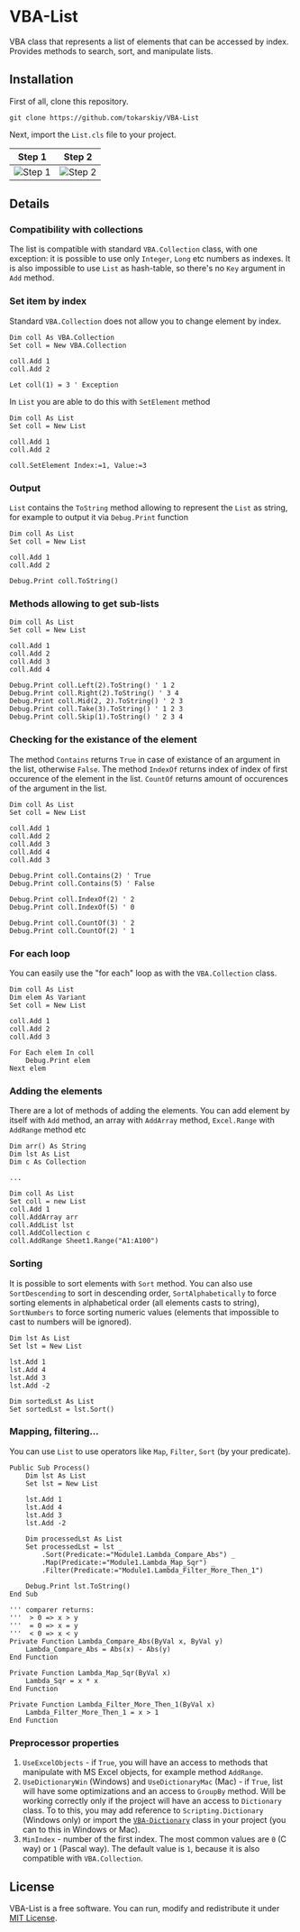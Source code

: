 # VBA-List
VBA class that represents a list of elements that can be accessed by index. Provides methods to search, sort, and manipulate lists.

## Installation

First of all, clone this repository.

```
git clone https://github.com/tokarskiy/VBA-List
```

Next, import the `List.cls` file to your project. 

| Step 1               | Step 2               |
|----------------------|----------------------|
| ![Step 1](img/1.png) | ![Step 2](img/2.png) |

## Details

### Compatibility with collections

The list is compatible with standard `VBA.Collection` class, with one exception: it is possible to use only `Integer`, `Long` etc numbers as indexes. It is also impossible to use `List` as hash-table, so there's no `Key` argument in `Add` method. 

### Set item by index

Standard `VBA.Collection` does not allow you to change element by index. 

```VB.net
Dim coll As VBA.Collection
Set coll = New VBA.Collection

coll.Add 1
coll.Add 2

Let coll(1) = 3 ' Exception
```

In `List` you are able to do this with `SetElement` method

```VB.net
Dim coll As List
Set coll = New List

coll.Add 1
coll.Add 2

coll.SetElement Index:=1, Value:=3
```

### Output 

`List` contains the `ToString` method allowing to represent the `List` as string, for example to output it via `Debug.Print` function

```VB.net
Dim coll As List
Set coll = New List

coll.Add 1
coll.Add 2

Debug.Print coll.ToString()
```

### Methods allowing to get sub-lists

```VB.net
Dim coll As List
Set coll = New List

coll.Add 1
coll.Add 2
coll.Add 3
coll.Add 4

Debug.Print coll.Left(2).ToString() ' 1 2
Debug.Print coll.Right(2).ToString() ' 3 4
Debug.Print coll.Mid(2, 2).ToString() ' 2 3
Debug.Print coll.Take(3).ToString() ' 1 2 3
Debug.Print coll.Skip(1).ToString() ' 2 3 4
```

### Checking for the existance of the element

The method `Contains` returns `True` in case of existance of an argument in the list, otherwise `False`. The method `IndexOf` returns index of index of first occurence of the element in the list. `CountOf` returns amount of occurences of the argument in the list. 

```VB.net
Dim coll As List
Set coll = New List

coll.Add 1
coll.Add 2
coll.Add 3
coll.Add 4
coll.Add 3

Debug.Print coll.Contains(2) ' True
Debug.Print coll.Contains(5) ' False

Debug.Print coll.IndexOf(2) ' 2
Debug.Print coll.IndexOf(5) ' 0

Debug.Print coll.CountOf(3) ' 2
Debug.Print coll.CountOf(2) ' 1
```

### For each loop

You can easily use the "for each" loop as with the `VBA.Collection` class.

```VB.net
Dim coll As List
Dim elem As Variant
Set coll = New List

coll.Add 1
coll.Add 2
coll.Add 3

For Each elem In coll
    Debug.Print elem
Next elem
```

### Adding the elements

There are a lot of methods of adding the elements. You can add element by itself with `Add` method, an array with `AddArray` method, `Excel.Range` with `AddRange` method etc

```VB.net
Dim arr() As String
Dim lst As List
Dim c As Collection

...

Dim coll As List
Set coll = new List
coll.Add 1
coll.AddArray arr
coll.AddList lst
coll.AddCollection c
coll.AddRange Sheet1.Range("A1:A100")
```

### Sorting

It is possible to sort elements with `Sort` method. You can also use `SortDescending` to sort in descending order, `SortAlphabetically` to force sorting elements in alphabetical order (all elements casts to string), `SortNumbers` to force sorting numeric values (elements that impossible to cast to numbers will be ignored). 

```VB.net
Dim lst As List
Set lst = New List

lst.Add 1
lst.Add 4
lst.Add 3
lst.Add -2

Dim sortedLst As List
Set sortedLst = lst.Sort()
```

### Mapping, filtering... 

You can use `List` to use operators like `Map`, `Filter`, `Sort` (by your predicate). 

```VB.net
Public Sub Process()
    Dim lst As List
    Set lst = New List
    
    lst.Add 1
    lst.Add 4
    lst.Add 3
    lst.Add -2
    
    Dim processedLst As List
    Set processedLst = lst _
        .Sort(Predicate:="Module1.Lambda_Compare_Abs") _
        .Map(Predicate:="Module1.Lambda_Map_Sqr") _
        .Filter(Predicate:="Module1.Lambda_Filter_More_Then_1")
        
    Debug.Print lst.ToString()
End Sub

''' comparer returns:
'''  > 0 => x > y
'''  = 0 => x = y
'''  < 0 => x < y
Private Function Lambda_Compare_Abs(ByVal x, ByVal y)
    Lambda_Compare_Abs = Abs(x) - Abs(y)
End Function

Private Function Lambda_Map_Sqr(ByVal x)
    Lambda_Sqr = x * x
End Function

Private Function Lambda_Filter_More_Then_1(ByVal x)
    Lambda_Filter_More_Then_1 = x > 1
End Function
```

### Preprocessor properties

1. `UseExcelObjects` - if `True`, you will have an access to methods that manipulate with MS Excel objects, for example method `AddRange`. 
2. `UseDictionaryWin` (Windows) and `UseDictionaryMac` (Mac) - if `True`, list will have some optimizations and an access to `GroupBy` method. Will be working correctly only if the project will have an access to `Dictionary` class. To to this, you may add reference to `Scripting.Dictionary` (Windows only) or import the [`VBA-Dictionary`](https://github.com/VBA-tools/VBA-Dictionary) class in your project (you can to this in Windows or Mac). 
3. `MinIndex` - number of the first index. The most common values are `0` (C way) or `1` (Pascal way). The default value is `1`, because it is also compatible with `VBA.Collection`. 

## License 

VBA-List is a free software. You can run, modify and redistribute it under [MIT License](LICENSE).